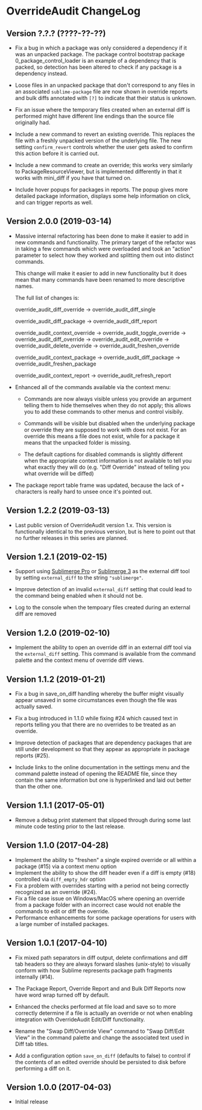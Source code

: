OverrideAudit ChangeLog
=======================

Version ?.?.? (????-??-??)
--------------------------
  * Fix a bug in which a package was only considered a dependency
    if it was an unpacked package. The package control bootstrap
    package 0_package_control_loader is an example of a dependency
    that is packed, so detection has been altered to check if any
    package is a dependency instead.

  * Loose files in an unpacked package that don't correspond to
    any files in an associated `sublime-package` file are now
    shown in override reports and bulk diffs annotated with `[?]`
    to indicate that their status is unknown.

  * Fix an issue where the temporary files created when an external
    diff is performed might have different line endings than the
    source file originally had.

  * Include a new command to revert an existing override. This
    replaces the file with a freshly unpacked version of the
    underlying file. The new setting `confirm_revert` controls
    whether the user gets asked to confirm this action before
    it is carried out.

  * Include a new command to create an override; this works very
    similarly to PackageResourceViewer, but is implemented
    differently in that it works with mini_diff if you have that
    turned on.

  * Include hover popups for packages in reports. The popup gives
    more detailed package information, displays some help
    information on click, and can trigger reports as well.


Version 2.0.0 (2019-03-14)
--------------------------
  * Massive internal refactoring has been done to make it easier
    to add in new commands and functionality. The primary target
    of the refactor was in taking a few commands which were
    overloaded and took an "action" parameter to select how they
    worked and splitting them out into distinct commands.

    This change will make it easier to add in new functionality
    but it does mean that many commands have been renamed to
    more descriptive names.

    The full list of changes is:

      override_audit_diff_override
        -> override_audit_diff_single

      override_audit_diff_package
        -> override_audit_diff_report

      override_audit_context_override
        -> override_audit_toggle_override
        -> override_audit_diff_override
        -> override_audit_edit_override
        -> override_audit_delete_override
        -> override_audit_freshen_override

      override_audit_context_package
        -> override_audit_diff_package
        -> override_audit_freshen_package

      override_audit_context_report
        -> override_audit_refresh_report

  * Enhanced all of the commands available via the context menu:

      - Commands are now always visible unless you provide an
        argument telling them to hide themselves when they do
        not apply; this allows you to add these commands to other
        menus and control visibily.

      - Commands will be visible but disabled when the underlying
        package or override they are supposed to work with does
        not exist. For an override this means a file does not
        exist, while for a package it means that the unpacked
        folder is missing.

      - The default captions for disabled commands is slightly
        different when the appropriate context information is not
        available to tell you what exactly they will do (e.g.
        "Diff Override" instead of telling you what override will
        be diffed)

  * The package report table frame was updated, because the lack
    of `+` characters is really hard to unsee once it's pointed
    out.

Version 1.2.2 (2019-03-13)
--------------------------
  * Last public version of OverrideAudit version 1.x. This version is
    functionally identical to the previous version, but is here to point
    out that no further releases in this series are planned.


Version 1.2.1 (2019-02-15)
--------------------------
  * Support using
    [Sublimerge Pro](https://packagecontrol.io/packages/Sublimerge%20Pro) or
    [Sublimerge 3](https://packagecontrol.io/packages/Sublimerge%203)
    as the external diff tool by setting `external_diff` to the
    string `"sublimerge"`.

  * Improve detection of an invalid `external_diff` setting that could
    lead to the command being enabled when it should not be.

  * Log to the console when the tempoary files created during an
    external diff are removed


Version 1.2.0 (2019-02-10)
--------------------------
  * Implement the ability to open an override diff in an external diff
    tool via the `external_diff` setting. This command is available
    from the command palette and the context menu of override diff
    views.


Version 1.1.2 (2019-01-21)
-------------------------
  * Fix a bug in save_on_diff handling whereby the buffer might
    visually appear unsaved in some circumstances even though the file
    was actually saved.

  * Fix a bug introduced in 1.1.0 while fixing #24 which caused text
    in reports telling you that there are no overrides to be treated
    as an override.

  * Improve detection of packages that are dependency packages that
    are still under development so that they appear as appropriate in
    package reports (#25).

  * Include links to the online documentation in the settings menu
    and the command palette instead of opening the README file, since
    they contain the same information but one is hyperlinked and laid
    out better than the other one.


Version 1.1.1 (2017-05-01)
--------------------------
  * Remove a debug print statement that slipped through during some
    last minute code testing prior to the last release.


Version 1.1.0 (2017-04-28)
--------------------------

  * Implement the ability to "freshen" a single expired override or
    all within a package (#15) via a context menu option
  * Implement the ability to show the diff header even if a diff is
    empty (#18) controlled via `diff_empty_hdr` option
  * Fix a problem with overrides starting with a period not being
    correctly recognized as an override (#24).
  * Fix a file case issue on Windows/MacOS where opening an override
    from a package folder with an incorrect case would not enable
    the commands to edit or diff the override.
  * Performance enhancements for some package operations for users
    with a large number of installed packages.


Version 1.0.1 (2017-04-10)
--------------------------

  * Fix mixed path separators in diff output, delete confirmations and
    diff tab headers so they are always forward slashes (unix-style)
    to visually conform with how Sublime represents package path
    fragments internally (#14).

  * The Package Report, Override Report and and Bulk Diff Reports now
    have word wrap turned off by default.

  * Enhanced the checks performed at file load and save so to more
    correctly determine if a file is actually an override or not when
    enabling integration with OverrideAudit Edit/Diff functionality.

  * Rename the "Swap Diff/Override View" command to "Swap Diff/Edit
    View" in the command palette and change the associated text used
    in Diff tab titles.

  * Add a configuration option `save_on_diff` (defaults to false) to
    control if the contents of an edited override should be persisted
    to disk before performing a diff on it.


Version 1.0.0 (2017-04-03)
--------------------------

  * Initial release
